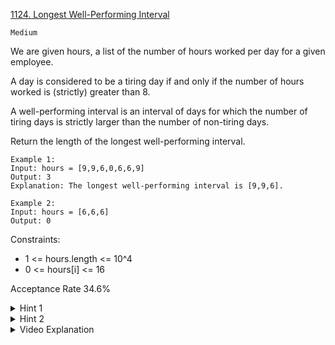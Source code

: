 [1124. Longest Well-Performing Interval](https://leetcode.com/problems/longest-well-performing-interval/description/)

`Medium`

We are given hours, a list of the number of hours worked per day for a given employee.

A day is considered to be a tiring day if and only if the number of hours worked is (strictly) greater than 8.

A well-performing interval is an interval of days for which the number of tiring days is strictly larger than the number of non-tiring days.

Return the length of the longest well-performing interval.

```
Example 1:
Input: hours = [9,9,6,0,6,6,9]
Output: 3
Explanation: The longest well-performing interval is [9,9,6].

Example 2:
Input: hours = [6,6,6]
Output: 0
``` 

Constraints:

- 1 <= hours.length <= 10^4
- 0 <= hours[i] <= 16

Acceptance Rate
34.6%

<details>
<summary>Hint 1</summary>

Make a new array A of +1/-1s corresponding to if hours[i] is > 8 or not. The goal is to find the longest subarray with positive sum.

</details>

<details>
<summary>Hint 2</summary>

Using prefix sums (PrefixSum[i+1] = A[0] + A[1] + ... + A[i]), you need to find for each j, the smallest i < j with PrefixSum[i] + 1 == PrefixSum[j].

</details>

<details>
<summary>Video Explanation</summary>

[HuifengGuan](https://www.youtube.com/watch?v=SKZZRIhh4M0)
</details>